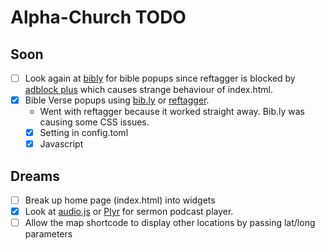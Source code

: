 # Alpha-Church TODO
## Soon
- [ ] Look again at [bibly](http://bib.ly/plugins) for bible popups since reftagger is blocked by [adblock plus](https://community.logos.com/forums/p/139517/890932.aspx) which causes strange behaviour of index.html.
- [x] Bible Verse popups using [bib.ly](//bib.ly) or [reftagger](//reftagger.com).
  - Went with reftagger because it worked straight away. Bib.ly was causing some CSS issues.
  - [x] Setting in config.toml
  - [x] Javascript

## Dreams
- [ ] Break up home page (index.html) into widgets
- [x] Look at [audio.js](https://kolber.github.io/audiojs/) or [Plyr](https://plyr.io/) for sermon podcast player.
- [ ] Allow the map shortcode to display other locations by passing lat/long parameters
